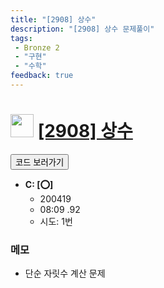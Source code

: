 ```yaml
---
title: "[2908] 상수"
description: "[2908] 상수 문제풀이"
tags: 
 - Bronze 2
 - "구현"
 - "수학"
feedback: true
---
```

<h1><img src="https://doky.space/assets/icpclev/b2.svg" height="37px"> <a href="http://icpc.me/2908" target="_blank">[2908] 상수</a></h1>

<a href="https://github.com/DokySp/acmicpc-practice/tree/master/2908"><button class="btn btn-info">코드 보러가기</button></a>

- **C: [:o:]**
  - 200419
  - 08:09 .92
  - 시도: 1번

### 메모
 - 단순 자릿수 계산 문제
